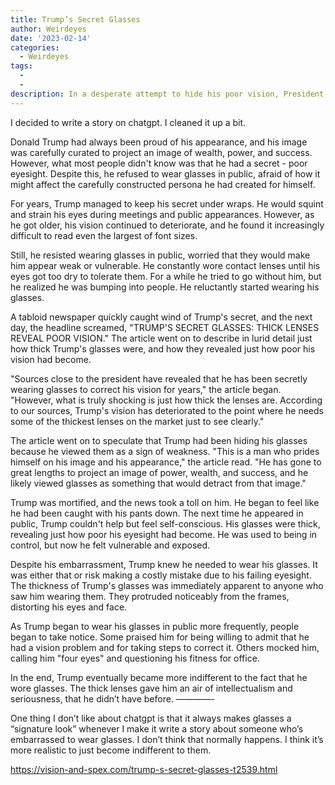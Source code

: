 ```yaml
---
title: Trump’s Secret Glasses
author: Weirdeyes
date: '2023-02-14'
categories:
  - Weirdeyes
tags:
  - 
  - 
description: In a desperate attempt to hide his poor vision, President Trump must make a choice, wear glasses or risk it all.
---
```

I decided to write a story on chatgpt. I cleaned it up a bit. 

Donald Trump had always been proud of his appearance, and his image was carefully curated to project an image of wealth, power, and success. However, what most people didn't know was that he had a secret - poor eyesight. Despite this, he refused to wear glasses in public, afraid of how it might affect the carefully constructed persona he had created for himself.

For years, Trump managed to keep his secret under wraps. He would squint and strain his eyes during meetings and public appearances. However, as he got older, his vision continued to deteriorate, and he found it increasingly difficult to read even the largest of font sizes.

Still, he resisted wearing glasses in public, worried that they would make him appear weak or vulnerable. He constantly wore contact lenses until his eyes got too dry to tolerate them. For a while he tried to go without him, but he realized he was bumping into people. He reluctantly started wearing his glasses. 

A tabloid newspaper quickly caught wind of Trump's secret, and the next day, the headline screamed, "TRUMP'S SECRET GLASSES: THICK LENSES REVEAL POOR VISION." The article went on to describe in lurid detail just how thick Trump's glasses were, and how they revealed just how poor his vision had become.

"Sources close to the president have revealed that he has been secretly wearing glasses to correct his vision for years," the article began. "However, what is truly shocking is just how thick the lenses are. According to our sources, Trump's vision has deteriorated to the point where he needs some of the thickest lenses on the market just to see clearly."

The article went on to speculate that Trump had been hiding his glasses because he viewed them as a sign of weakness. "This is a man who prides himself on his image and his appearance," the article read. "He has gone to great lengths to project an image of power, wealth, and success, and he likely viewed glasses as something that would detract from that image."

Trump was mortified, and the news took a toll on him. He began to feel like he had been caught with his pants down. The next time he appeared in public, Trump couldn't help but feel self-conscious. His glasses were thick, revealing just how poor his eyesight had become. He was used to being in control, but now he felt vulnerable and exposed.

Despite his embarrassment, Trump knew he needed to wear his glasses. It was either that or risk making a costly mistake due to his failing eyesight. The thickness of Trump's glasses was immediately apparent to anyone who saw him wearing them. They protruded noticeably from the frames, distorting his eyes and face.

As Trump began to wear his glasses in public more frequently, people began to take notice. Some praised him for being willing to admit that he had a vision problem and for taking steps to correct it. Others mocked him, calling him "four eyes" and questioning his fitness for office.

In the end, Trump eventually became more indifferent to the fact that he wore glasses. The thick lenses gave him an air of intellectualism and seriousness, that he didn’t have before. 
————-

One thing I don’t like about chatgpt is that it always makes glasses a “signature look” whenever I make it write a story about someone who’s embarrassed to wear glasses. I don’t think that normally happens. I think it’s more realistic to just become indifferent to them.

https://vision-and-spex.com/trump-s-secret-glasses-t2539.html